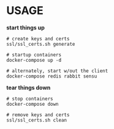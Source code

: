 # USAGE

**start things up**

```
# create keys and certs
ssl/ssl_certs.sh generate

# startup containers
docker-compose up -d

# alternately, start w/out the client
docker-compose redis rabbit sensu
```

**tear things down**

```
# stop containers
docker-compose down

# remove keys and certs
ssl/ssl_certs.sh clean
```
